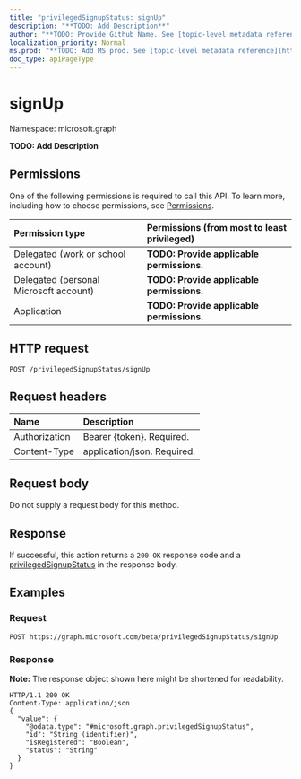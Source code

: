 ```yaml
---
title: "privilegedSignupStatus: signUp"
description: "**TODO: Add Description**"
author: "**TODO: Provide Github Name. See [topic-level metadata reference](https://msgo.azurewebsites.net/add/document/guidelines/metadata.html#topic-level-metadata)**"
localization_priority: Normal
ms.prod: "**TODO: Add MS prod. See [topic-level metadata reference](https://msgo.azurewebsites.net/add/document/guidelines/metadata.html#topic-level-metadata)**"
doc_type: apiPageType
---
```


# signUp
Namespace: microsoft.graph

**TODO: Add Description**

## Permissions
One of the following permissions is required to call this API. To learn more, including how to choose permissions, see [Permissions](/concepts/permissions-reference.md).

|Permission type|Permissions (from most to least privileged)|
|:---|:---|
|Delegated (work or school account)|**TODO: Provide applicable permissions.**|
|Delegated (personal Microsoft account)|**TODO: Provide applicable permissions.**|
|Application|**TODO: Provide applicable permissions.**|

## HTTP request

<!-- {
  "blockType": "ignored"
}
-->
``` http
POST /privilegedSignupStatus/signUp
```

## Request headers
|Name|Description|
|:---|:---|
|Authorization|Bearer {token}. Required.|
|Content-Type|application/json. Required.|

## Request body
Do not supply a request body for this method.

## Response

If successful, this action returns a `200 OK` response code and a [privilegedSignupStatus](../resources/privilegedsignupstatus.md) in the response body.

## Examples

### Request
<!-- {
  "blockType": "request",
  "name": "privilegedsignupstatus_signup"
}
-->
``` http
POST https://graph.microsoft.com/beta/privilegedSignupStatus/signUp
```


### Response
**Note:** The response object shown here might be shortened for readability.
<!-- {
  "blockType": "response",
  "truncated": true,
  "@odata.type": "microsoft.graph.privilegedsignupstatus"
}
-->
``` http
HTTP/1.1 200 OK
Content-Type: application/json
{
  "value": {
    "@odata.type": "#microsoft.graph.privilegedSignupStatus",
    "id": "String (identifier)",
    "isRegistered": "Boolean",
    "status": "String"
  }
}
```

